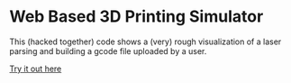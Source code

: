 # Web Based 3D Printing Simulator

This (hacked together) code shows a (very) rough visualization of a laser parsing and building a gcode file uploaded by a user.

[Try it out here](https://lama-purdue.github.io/Web-Printing-Simulator/)

